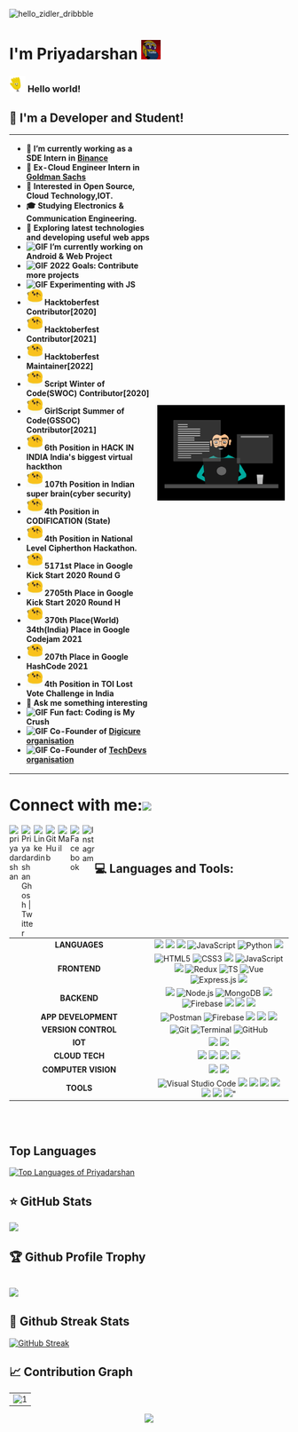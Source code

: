 ![hello_zidler_dribbble](https://user-images.githubusercontent.com/62868878/221974599-b54c2f2e-d20d-46cf-a7f9-80989baa9775.gif)



# I'm Priyadarshan <img src="hello-hi.gif" width="35px">

### <img src="wave.gif" width="29px"> **Hello world!** &nbsp;<img src="" width="24px">

## 🚀 I'm a  Developer and Student!
<table width="100%">
<tr>
<td>
<ul>
<strong>
<li>🔭 I’m currently working as a SDE Intern in <a href="https://www.binance.com/en">Binance</a></li>
<li>🔭 Ex-Cloud Engineer Intern in <a href="https://www.goldmansachs.com/worldwide/india/index.html?cid=ps-pd-google-GSBrand-click-6451378954-378037513083&mkwid=snCkKjyu8_dc_pcrid_378037513083_pkw_goldman%20sachs_pmt_e_pdv_c_slid__pgrid_77378565335_ptaid_kwd-10236243_&ptaid=kwd-10236243&gclid=CjwKCAjwz5iMBhAEEiwAMEAwGE9g2ZfTiixtHLIlu50UpRgJpB9WSH8LLTbwQrPzOZt-hbEnjqzk5RoCYmQQAvD_BwE&pgrid=77378565335">Goldman Sachs</a></li>
<li>👯 Interested in Open Source, Cloud Technology,IOT.</li>
<li>🎓 Studying Electronics & Communication Engineering.</li>
<li>🤔 Exploring latest technologies and developing useful web apps</li>
<li><img alt="GIF" src="https://github.com/TheDudeThatCode/TheDudeThatCode/blob/master/Assets/wave.gif" width="29px" /> I’m currently working on  <strong>Android & Web Project </strong></li>
<li><img alt="GIF" src="https://github.com/TheDudeThatCode/TheDudeThatCode/blob/master/Assets/headbang.gif" width="29px" /> 2022 Goals: Contribute more  projects</li>
<li><img alt="GIF" src="https://github.com/TheDudeThatCode/TheDudeThatCode/blob/master/Assets/hmm.gif" width="29px" /> Experimenting with JS</li>
<li><img alt="GIF" src="https://github.com/Priyadarshan2000/Priyadarshan2000/blob/master/happy.gif?raw=true" width="29px" /> Hacktoberfest Contributor[2020]</li>
<li><img alt="GIF" src="https://github.com/Priyadarshan2000/Priyadarshan2000/blob/master/happy.gif?raw=true" width="29px" /> Hacktoberfest Contributor[2021]</li>
	<li><img alt="GIF" src="https://github.com/Priyadarshan2000/Priyadarshan2000/blob/master/happy.gif?raw=true" width="29px" /> Hacktoberfest Maintainer[2022]</li>
<li><img alt="GIF" src="https://github.com/Priyadarshan2000/Priyadarshan2000/blob/master/happy.gif?raw=true" width="29px" /> Script  Winter of Code(SWOC) Contributor[2020]</li>
<li><img alt="GIF" src="https://github.com/Priyadarshan2000/Priyadarshan2000/blob/master/happy.gif?raw=true" width="29px" /> GirlScript Summer of Code(GSSOC) Contributor[2021]</li>
<li><img alt="GIF" src="https://github.com/Priyadarshan2000/Priyadarshan2000/blob/master/happy.gif?raw=true" width="29px" /> 6th Position in HACK IN INDIA India's biggest virtual hackthon</li>
<li><img alt="GIF" src="https://github.com/Priyadarshan2000/Priyadarshan2000/blob/master/happy.gif?raw=true" width="29px" /> 107th Position in Indian super brain(cyber security)</li>
<li><img alt="GIF" src="https://github.com/Priyadarshan2000/Priyadarshan2000/blob/master/happy.gif?raw=true" width="29px" /> 4th Position in CODIFICATION (State)</li>
<li><img alt="GIF" src="https://github.com/Priyadarshan2000/Priyadarshan2000/blob/master/happy.gif?raw=true" width="29px" /> 4th Position in National Level Cipherthon Hackathon.</li>
<li><img alt="GIF" src="https://github.com/Priyadarshan2000/Priyadarshan2000/blob/master/happy.gif?raw=true" width="29px" /> 5171st Place in Google Kick Start 2020 Round G</li>
<li><img alt="GIF" src="https://github.com/Priyadarshan2000/Priyadarshan2000/blob/master/happy.gif?raw=true" width="29px" /> 2705th Place in Google Kick Start 2020 Round H</li>
<li><img alt="GIF" src="https://github.com/Priyadarshan2000/Priyadarshan2000/blob/master/happy.gif?raw=true" width="29px" /> 370th Place(World) 34th(India) Place in Google Codejam 2021</li>
<li><img alt="GIF" src="https://github.com/Priyadarshan2000/Priyadarshan2000/blob/master/happy.gif?raw=true" width="29px" /> 207th Place in Google HashCode 2021</li>
<li><img alt="GIF" src="https://github.com/Priyadarshan2000/Priyadarshan2000/blob/master/happy.gif?raw=true" width="29px" /> 4th Position in TOI Lost Vote Challenge in India </li>
<li>💬 Ask me something interesting</li>
<li><img alt="GIF" src="https://github.com/TheDudeThatCode/TheDudeThatCode/blob/master/Assets/powerup.gif" width="29px" /> Fun fact: Coding is My Crush</li>
<li><img alt="GIF" src="https://github.com/TheDudeThatCode/TheDudeThatCode/blob/master/Assets/coin.gif" width="29px" /> Co-Founder of <a href="https://github.com/DIGICURE">Digicure organisation</a></li>
<li><img alt="GIF" src="https://github.com/TheDudeThatCode/TheDudeThatCode/blob/master/Assets/coin.gif" width="29px" /> Co-Founder of <a href="https://github.com/Tech-Devs">TechDevs organisation</a></li>
</strong>
</ul>
</td>
<td>


<img style="width: 100%" src="dev.gif">
</td>
</tr>
</table>





# Connect with me:<img src="https://github.com/TheDudeThatCode/TheDudeThatCode/blob/master/Assets/Handshake.gif" height="32px">
[<img align="left" alt="priyadarshan" width="22px" src="https://user-images.githubusercontent.com/62868878/222074062-3c16c329-b8e5-4df6-bf3f-9e58e25346b4.png" />][website]


<a href="https://twitter.com/way2priyo">
  <img align="left" alt="Priyadarshan Ghosh | Twitter" width="22px" src="https://user-images.githubusercontent.com/62868878/222074382-6f224fd2-0217-4350-9d7b-a6e271d3afb4.png" />
</a>
<a href="https://www.linkedin.com/in/priyadarshan-ghosh-0a6274190/">
  <img align="left" alt=" Linkedin" width="22px" src="https://user-images.githubusercontent.com/62868878/222074633-8c463a00-8029-4739-9483-15fa6e634611.png" />
</a>
<a href="https://github.com/Priyadarshan2000">
  <img align="left" alt=" GitHub" width="22px" src="https://user-images.githubusercontent.com/62868878/222075203-87fe55ce-e761-44dc-a3ec-517586c9ab8f.png" />
</a>
<a href="mailto:priyadarshanghosh26@gmail.com">
  <img align="left" alt=" Mail" width="22px" src="https://user-images.githubusercontent.com/62868878/222075208-0e0cd347-a89a-493d-9395-490b146bcaf1.png" />
</a>
<a href="https://www.facebook.com/priyadarshan.ghosh.9/">
  <img align="left" alt=" Facebook" width="22px" src="https://user-images.githubusercontent.com/62868878/222074709-0653b486-9644-419a-b339-bf0b066d181f.png" />
</a>
<a href="https://www.instagram.com/way2priyadarshan/">
  <img align="left" alt=" Instagram" width="22px" src="https://user-images.githubusercontent.com/62868878/222075461-70e8656e-433f-4932-bd0e-372520779b1d.png" />
</a>

<!-- <a href="https://www.codechef.com/users/priyadarshan_2">
  <img align="left" alt=" Codechef" width="22px" src="https://cdn.jsdelivr.net/npm/simple-icons@v3/icons/codechef.svg" />
<a href="https://www.hackerrank.com/priyadarshangho1">
  <img align="left" alt=" HackerRank" width="22px" src="https://cdn.jsdelivr.net/npm/simple-icons@v3/icons/hackerrank.svg" />
</a> -->
<br></br>

## 💻 Languages and Tools:

<table width="100%">  
<tr align="center">  
<td width="545"><strong>LANGUAGES</strong></td>  
<td width="466">
	<img width="36px"src="https://img.icons8.com/color/96/000000/c-plus-plus-logo.png"/>
	<img width="36px" src="https://img.icons8.com/color/96/000000/c-programming.png"/>
    <img width="36px"  src="https://img.icons8.com/color/128/000000/java-coffee-cup-logo.png"/>
	<img alt="JavaScript" width="36px" src="https://user-images.githubusercontent.com/62868878/222075815-eda2bc2e-5053-4763-a521-49bbff122649.png" />
	<img width="36px" src="https://img.icons8.com/color/48/000000/python.png" alt="Python"/>
    <img width="36px" src="https://img.icons8.com/color/48/000000/kotlin.png"/>

	
</td>  
</tr>  
<tr align="center">  
<td width="50%"><strong>FRONTEND</strong></td>  
<td width="50%">
	 <img alt="HTML5" width="36px" src="https://user-images.githubusercontent.com/62868878/222076572-d851b108-17a5-4ab3-95d8-75cf1fbdaf78.png" />
	<img alt="CSS3" width="36px" src="https://user-images.githubusercontent.com/62868878/222076427-7c7428c8-0354-4bcc-b2f4-5d5910d8eea3.png" />
    <img width="36px" src="https://img.icons8.com/color/96/000000/bootstrap.png"/>
	<img alt="JavaScript" width="36px" src="https://user-images.githubusercontent.com/62868878/222075815-eda2bc2e-5053-4763-a521-49bbff122649.png" />
    <img width="36px" src="https://user-images.githubusercontent.com/62868878/222077353-eb570c36-a97a-4e21-8372-3febcad0e5d5.png" />
	<img alt="Redux" width="36px" src="https://img.icons8.com/color/48/000000/redux.png"/>
<img alt="TS" width="36px" src="https://user-images.githubusercontent.com/62868878/222079489-12e21e41-ea30-48c6-bacc-04e7e3d7cde2.png"/>
	<img alt="Vue" width="36px" src="https://user-images.githubusercontent.com/62868878/222077764-f5b776b3-b59f-4691-b92c-2769138525e7.png"/>
    <img alt="Express.js" width="36px" src="https://img.icons8.com/color/48/000000/js.png" />
	<img width="36px" src="https://img.icons8.com/color/48/000000/material-ui.png"/>
</td>  
</tr>  
<tr align="center">  
<td width="50%"><strong>BACKEND</strong></td>  
<td width="50%">
     <img width="36px" src="https://img.icons8.com/color/48/000000/graphql.png"/>
	<img alt="Node.js" width="36px" src="https://user-images.githubusercontent.com/62868878/222077981-2d22be91-3ba4-42f1-9136-d9c02de5fc64.png" />
	<img alt="MongoDB" width="36px" src="https://img.icons8.com/color/48/000000/mongodb.png" />
	<img width="36px" src="https://img.icons8.com/nolan/64/mysql.png"/>
	<img alt="Firebase" width="36px" src="https://img.icons8.com/color/48/000000/google-firebase-console.png"/>
	<img width="36px" src="https://img.icons8.com/color/48/000000/postgreesql.png"/>
    <img width="36px"  src="https://img.icons8.com/nolan/96/php.png"/>
    <img width="36px" src="https://img.icons8.com/color/48/000000/heroku.png"/>
</td>  
</tr>  
<tr align="center">  
<td width="50%"><strong>APP DEVELOPMENT</strong></td>  
<td width="50%">
    <img alt="Postman" width="36px"  src="https://img.icons8.com/fluent/50/000000/android-os.png"/>
	<img alt="Firebase" width="36px" src="https://img.icons8.com/color/48/000000/google-firebase-console.png"/>
	<img width="36px" src="https://img.icons8.com/color/48/000000/kotlin.png"/>
	<img width="36px"  src="https://img.icons8.com/color/128/000000/java-coffee-cup-logo.png"/>
<!--     <img width="36px" src="https://img.icons8.com/color/96/000000/flutter.png"/>
	<img width="36px" src="https://img.icons8.com/color/48/000000/dart.png"/> -->
    <img width="36px" src="https://user-images.githubusercontent.com/62868878/222080299-73afb740-0677-4ffd-b7cc-607fbb50bf04.png" />
</td>  
</tr>  
<tr align="center">  
<td width="50%"><strong>VERSION CONTROL</strong></td>  
<td width="50%">
   <img alt="Git" width="36px" src="https://img.icons8.com/color/64/000000/git.png"/>
	<img alt="Terminal" width="36px" src="https://user-images.githubusercontent.com/62868878/222078705-45b61c9f-bf97-4c57-89a7-649e8f6678d3.png" />
    <img alt="GitHub" width="36px" src="https://img.icons8.com/bubbles/50/000000/github.png"/>
</td>  
</tr>  
<tr align="center">  
<td width="50%"><strong>IOT</strong></td>  
<td width="50%">
	<img width="36px" src="https://img.icons8.com/color/96/000000/arduino.png"/>
    <img width="36px" src="https://img.icons8.com/color/36/000000/c-plus-plus-logo.png"/>
</td>  
</tr> 
<tr align="center">  
<td width="50%"><strong>CLOUD TECH</strong></td>  
<td width="50%">
	<img width="36px" src="https://img.icons8.com/color/48/000000/amazon-web-services.png"/>
    <img width="36px" src="https://img.icons8.com/color/48/fa314a/azure-1.png"/>
    <img width="36px" src="https://img.icons8.com/fluent/96/000000/google-cloud.png"/>
    <img width="36px" src="https://img.icons8.com/windows/36/000000/digital-ocean.png"/>
   
</td>  
</tr> 
<tr align="center">  
<td width="50%"><strong>COMPUTER VISION</strong></td>  
<td width="50%">
	<img width="36px" src="https://img.icons8.com/fluent/48/000000/opencv.png"/>
    <img width="36px" src="https://img.icons8.com/color/48/fa314a/tensorflow.png"/>
</td>  
</tr> 
<tr align="center">  
<td width="50%"><strong>TOOLS</strong></td>  
<td width="50%">
	<img alt="Visual Studio Code" width="36px" src="https://img.icons8.com/color/48/000000/visual-studio-code-2019.png"/>
    <img width="36px" src="https://img.icons8.com/color/48/000000/pycharm.png"/>
	<img width="36px" src="https://img.icons8.com/color/48/000000/intellij-idea.png"/>
	<img width="36px" src="https://img.icons8.com/color/48/fa314a/adobe-xd.png"/>
	<img width="36px" src="https://img.icons8.com/fluent/96/fa314a/adobe-photoshop.png"/>
	<img width="36px" src="https://img.icons8.com/color/48/fa314a/ms-one-note.png"/>
	<img width="36px" src="https://img.icons8.com/nolan/50/notion.png"/>
	<img width="36px" src="https://img.icons8.com/cute-clipart/64/000000/canva.png"/>"
</td>  
</tr> 
</table>
<br/>
<br/>

## Top Languages
[![Top Languages of Priyadarshan](https://github-readme-stats.vercel.app/api/top-langs/?username=Priyadarshan2000&layout=compact&langs_count=25)](https://github.com/Priyadarshan2000/github-readme-stats)

<!--- <a href="https://github.com/Priyadarshan2000">
  <img align="center" src="https://github-readme-stats.vercel.app/api/top-langs/?username=Priyadarshan2000&theme=dark&hide_langs_below=1&exclude_repo=IoT-Libraries,Hackerrank-Codes" /> 
 <img align="center" src="https://github-readme-stats.vercel.app/api?username=Priyadarshan2000&show_icons=true&title_color=fff&icon_color=79ff97&text_color=9f9f9f&bg_color=151515" alt="priyadarshan's github stats"/>
</a></p>--->

## ⭐ GitHub Stats
 <img src="https://github-readme-stats.vercel.app/api?username=Priyadarshan2000&show_icons=true&theme=synthwave&include_all_commits=true&count_private=true"/>


## 🏆 Github Profile Trophy
 
  <br/>
  <img src="https://github-profile-trophy.vercel.app/?username=Priyadarshan2000&theme=monokai&row=1&no-frame=true&no-bg=true/">

## 💯 Github Streak Stats
[![GitHub Streak](https://github-readme-streak-stats.herokuapp.com/?user=Priyadarshan2000&theme=ayu-mirage)](https://github.com/Priyadarshan2000/github-readme-streak-stats)

##  📈 Contribution Graph 
 <table>
  <tr>
    <td><img src="https://github-profile-summary-cards.vercel.app/api/cards/profile-details?username=Priyadarshan2000&theme=monokai"  display=block width=100% height=auto  alt="1" ></td>
   </tr> 
   <tr>
      <!-- <td><img src="https://activity-graph.herokuapp.com/graph?username=Priyadarshan2000&bg_color=1a1b27&color=be90f2&line=638fda&point=35aea1&area=true"  display=block width=100% height=auto alt="3" ></td>
  </td> -->
  </tr>
</table>
   

   
<p align="center">
  <a href="https://count.getloli.com/"><img src="https://count.getloli.com/get/@:Priyadarshan2000"></a>
  
</p>
<!-- <img align='center'  height="70" alt="Thanks" width="100%" src="https://github.com/Priyadarshan2000/Priyadarshan2000/blob/master/Ending.svg"/>  -->

[website]: http://www.priyadarshanghosh.com/







